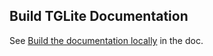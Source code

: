 ## Build TGLite Documentation
See [Build the documentation locally](https://tglite.readthedocs.io/en/latest/install/index.html#building-the-document-locally) in the doc.
